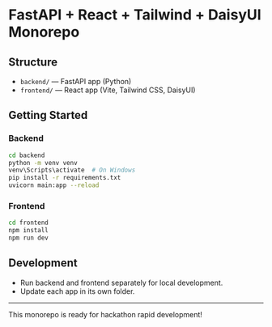 # FastAPI + React + Tailwind + DaisyUI Monorepo

## Structure
- `backend/` — FastAPI app (Python)
- `frontend/` — React app (Vite, Tailwind CSS, DaisyUI)

## Getting Started

### Backend
```sh
cd backend
python -m venv venv
venv\Scripts\activate  # On Windows
pip install -r requirements.txt
uvicorn main:app --reload
```

### Frontend
```sh
cd frontend
npm install
npm run dev
```

## Development
- Run backend and frontend separately for local development.
- Update each app in its own folder.

---

This monorepo is ready for hackathon rapid development!
